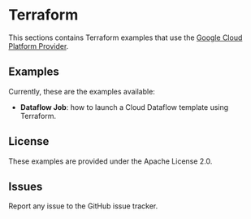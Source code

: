 # Terraform

This sections contains Terraform examples that use the [Google Cloud Platform Provider](https://www.terraform.io/docs/providers/google/index.html).

## Examples

Currently, these are the examples available:

* **Dataflow Job**: how to launch a Cloud Dataflow template using Terraform.

## License

These examples are provided under the Apache License 2.0.

## Issues

Report any issue to the GitHub issue tracker.
